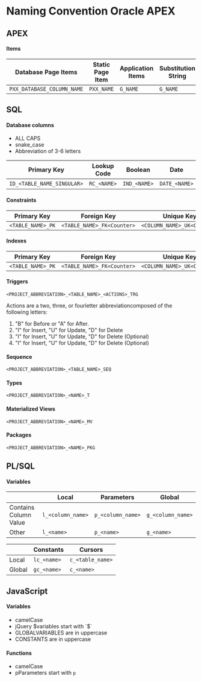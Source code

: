 # Naming Convention Oracle APEX

## APEX

#### Items

 | Database Page Items        | Static Page Item | Application Items | Substitution String
 | -------------------------- | ---------------- | ----------------- | -------------------
 | `PXX_DATABASE_COLUMN_NAME` | `PXX_NAME`       | `G_NAME`          | `G_NAME`            |

## SQL

#### Database columns

- ALL CAPS
- snake_case
- Abbreviation of 3-6 letters

 | Primary Key                | Lookup Code | Boolean      | Date          | Number       | Language
 | -------------------------- | ----------- | ------------ | ------------- | ------------ | ------------------------
 | `ID_<TABLE_NAME_SINGULAR>` | `RC_<NAME>` | `IND_<NAME>` | `DATE_<NAME>` | `NBR_<NAME>` | `<name>_&lt;FR\</name> | EN\ | AN>`

#### Constraints

 | Primary Key       | Foreign Key                | Unique Key                  | Check Constraint
 | ----------------- | -------------------------- | --------------------------- | ---------------------------
 | `<TABLE_NAME>_PK` | `<TABLE_NAME>_FK<Counter>` | `<COLUMN_NAME>_UK<Counter>` | `<COLUMN_NAME>_CK<Counter>`

#### Indexes

 | Primary Key       | Foreign Key                | Unique Key                  | Other
 | ----------------- | -------------------------- | --------------------------- | ---------------------------
 | `<TABLE_NAME>_PK` | `<TABLE_NAME>_FK<Counter>` | `<COLUMN_NAME>_UK<Counter>` | `<TABLE_NAME>_IDX<Counter>` |

#### Triggers

`<PROJECT_ABBREVIATION>_<TABLE_NAME>_<ACTIONS>_TRG`

Actions are a two, three, or fourletter abbreviationcomposed of the following letters:

1. "B" for Before or "A" for After.
2. "I" for Insert, "U" for Update, "D" for Delete
3. "I" for Insert, "U" for Update, "D" for Delete (Optional)
4. "I" for Insert, "U" for Update, "D" for Delete (Optional)

#### Sequence

`<PROJECT_ABBREVIATION>_<TABLE_NAME>_SEQ`

#### Types

`<PROJECT_ABBREVIATION>_<NAME>_T`

#### Materialized Views

`<PROJECT_ABBREVIATION>_<NAME>_MV`

#### Packages

`<PROJECT_ABBREVIATION>_<NAME>_PKG`

## PL/SQL

#### Variables

|                        | Local | Parameters | Global
| ---------------------- | ----- | ---------- | ------
| Contains Column Value  | `l_<column_name>` | `p_<column_name>` | `g_<column_name>`
| Other                  | `l_<name>` | `p_<name>` | `g_<name>`

| | Constants | Cursors
--- | --------- | -------
Local | `lc_<name>`  | `c_<table_name>`
Global | `gc_<name>` | `c_<name>`


## JavaScript

#### Variables
- camelCase
- jQuery $variables start with `$`
- GLOBALVARIABLES are in uppercase
- CONSTANTS are in uppercase

#### Functions
- camelCase
- pParameters start with `p`
